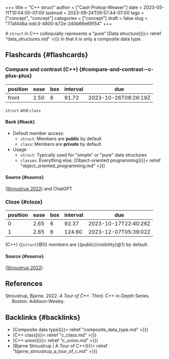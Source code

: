 +++
title = "C++ struct"
author = ["Cash Prokop-Weaver"]
date = 2023-05-11T10:04:00-07:00
lastmod = 2023-09-24T09:57:44-07:00
tags = ["concept", "concept"]
categories = ["concept"]
draft = false
slug = "77af446a-bdc3-4800-b72e-240b66e69154"
+++

A `struct` in C++ colloquially represents a "pure" [Data structure]({{< relref "data_structures.md" >}}) in that it is only a composite data type.


## Flashcards {#flashcards}


### Compare and contrast (C++) {#compare-and-contrast--c-plus-plus}

| position | ease | box | interval | due                  |
|----------|------|-----|----------|----------------------|
| front    | 2.50 | 6   | 91.72    | 2023-10-26T08:26:19Z |

`struct` and `class`


#### Back {#back}

-   Default member access:
    -   `struct`: Members are **public** by default
    -   `class`: Members are **private** by default
-   Usage
    -   `struct`: Typically used for "simple" or "pure" data structures
    -   `classes`: Everything else; [Object-oriented programming]({{< relref "object_oriented_programming.md" >}})


#### Source {#source}

(<a href="#citeproc_bib_item_1">Stroustrup 2022</a>) and ChatGPT


### Cloze {#cloze}

| position | ease | box | interval | due                  |
|----------|------|-----|----------|----------------------|
| 0        | 2.65 | 6   | 92.37    | 2023-10-17T22:40:26Z |
| 1        | 2.65 | 6   | 124.60   | 2023-12-07T05:39:02Z |

(C++) {{`struct`}@0} members are {{public}{visibility}@1} by default.


#### Source {#source}

(<a href="#citeproc_bib_item_1">Stroustrup 2022</a>)

## References

<style>.csl-entry{text-indent: -1.5em; margin-left: 1.5em;}</style><div class="csl-bib-body">
  <div class="csl-entry"><a id="citeproc_bib_item_1"></a>Stroustrup, Bjarne. 2022. <i>A Tour of C++</i>. Third. C++ in-Depth Series. Boston: Addison-Wesley.</div>
</div>


## Backlinks {#backlinks}

-   [Composite data type]({{< relref "composite_data_type.md" >}})
-   [C++ class]({{< relref "c_class.md" >}})
-   [C++ union]({{< relref "c_union.md" >}})
-   [Bjarne Stroustrup | A Tour of C++]({{< relref "bjarne_stroustrup_a_tour_of_c.md" >}})

